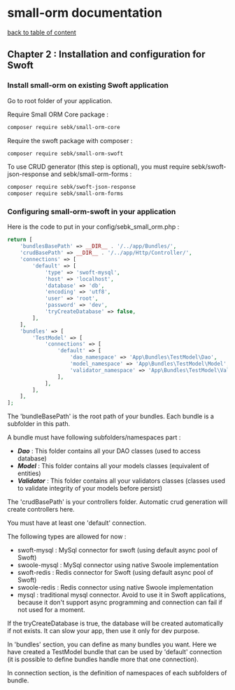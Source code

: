 # small-orm documentation

[back to table of content](table-of-content.md)

## Chapter 2 : Installation and configuration for Swoft

### Install small-orm on existing Swoft application

Go to root folder of your application.

Require Small ORM Core package :
```bash
composer require sebk/small-orm-core
```

Require the swoft package with composer :
```bash
composer require sebk/small-orm-swoft
```

To use CRUD generator (this step is optional), you must require sebk/swoft-json-response and sebk/small-orm-forms :
```bash
composer require sebk/swoft-json-response
composer require sebk/small-orm-forms
```

### Configuring small-orm-swoft in your application

Here is the code to put in your config/sebk_small_orm.php :
```php
return [
    'bundlesBasePath' => __DIR__ . '/../app/Bundles/',
    'crudBasePath' => __DIR__ . '/../app/Http/Controller/',
    'connections' => [
        'default' => [
            'type' => 'swoft-mysql',
            'host' => 'localhost',
            'database' => 'db',
            'encoding' => 'utf8',
            'user' => 'root',
            'password' => 'dev',
            'tryCreateDatabase' => false,
        ],
    ],
    'bundles' => [
        'TestModel' => [
            'connections' => [
                'default' => [
                    'dao_namespace' => 'App\Bundles\TestModel\Dao',
                    'model_namespace' => 'App\Bundles\TestModel\Model',
                    'validator_namespace' => 'App\Bundles\TestModel\Validator',
                ],
            ],
        ],
    ],
];
```

The 'bundleBasePath' is the root path of your bundles. Each bundle is a subfolder in this path.

A bundle must have following subfolders/namespaces part :
* _**Dao**_ : This folder contains all your DAO classes (used to access database)
* _**Model**_ : This folder contains all your models classes (equivalent of entities)
* _**Validator**_ : This folder contains all your validators classes (classes used to validate integrity of your models before persist)

The 'crudBasePath' is your controllers folder. Automatic crud generation will create controllers here.

You must have at least one 'default' connection.

The following types are allowed for now :
* swoft-mysql : MySql connector for swoft (using default async pool of Swoft)
* swoole-mysql : MySql connector using native Swoole implementation
* swoft-redis : Redis connector for Swoft (using default async pool of Swoft)
* swoole-redis : Redis connector using native Swoole implementation
* mysql : traditional mysql connector. Avoid to use it in Swoft applications, because it don't support async programming and connection can fail if not used for a moment.

If the tryCreateDatabase is true, the database will be created automatically if not exists. It can slow your app, then use it only for dev purpose.

In 'bundles' section, you can define as many bundles you want. Here we have created a TestModel bundle that can be used by 'default' connection (it is possible to define bundles handle more that one connection).

In connection section, is the definition of namespaces of each subfolders of bundle.
